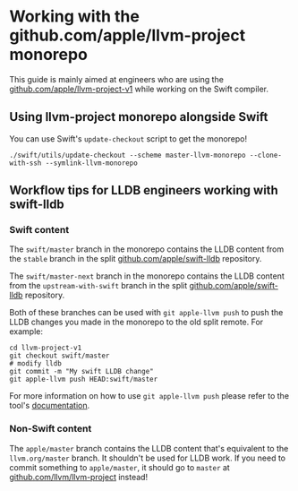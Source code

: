 # Working with the github.com/apple/llvm-project monorepo

This guide is mainly aimed at engineers who are using the [github.com/apple/llvm-project-v1](https://github.com/apple/llvm-project-v1)
while working on the Swift compiler.

## Using llvm-project monorepo alongside Swift

You can use Swift's `update-checkout` script to get the monorepo!

```
./swift/utils/update-checkout --scheme master-llvm-monorepo --clone-with-ssh --symlink-llvm-monorepo
```

## Workflow tips for LLDB engineers working with swift-lldb

### Swift content

The `swift/master` branch in the monorepo contains the LLDB content from the `stable` branch in the split [github.com/apple/swift-lldb](https://github.com/apple/swift-lldb) repository.

The `swift/master-next` branch in the monorepo contains the LLDB content from the `upstream-with-swift` branch in the split [github.com/apple/swift-lldb](https://github.com/apple/swift-lldb) repository.

Both of these branches can be used with `git apple-llvm push` to push the LLDB changes you made in the monorepo to the old split remote. For example:

```
cd llvm-project-v1
git checkout swift/master
# modify lldb
git commit -m "My swift LLDB change"
git apple-llvm push HEAD:swift/master
```

For more information on how to use `git apple-llvm push` please refer to the tool's [documentation](./git-apple-llvm-push).

### Non-Swift content

The `apple/master` branch contains the LLDB content that's equivalent to the `llvm.org/master` branch. It shouldn't be used for LLDB work. If you need to commit something to `apple/master`, it should go to `master` at [github.com/llvm/llvm-project](https://github.com/llvm/llvm-project) instead!
